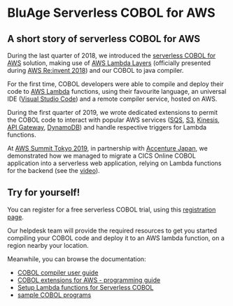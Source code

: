 # BluAge Serverless COBOL for AWS

## A short story of serverless COBOL for AWS

During the last quarter of 2018, we introduced the [serverless COBOL for AWS](https://www.bluage.com/products/serverless-cobol) solution, making use of [AWS Lambda Layers](https://docs.aws.amazon.com/lambda/latest/dg/configuration-layers.html) (officially presented during [AWS Re:invent 2018](https://www.youtube.com/watch?v=femopq3JWJg&feature=youtu.be&t=4621)) and our COBOL to java compiler.

For the first time, COBOL developers were able to compile and deploy their code to [AWS Lambda](https://aws.amazon.com/lambda/?nc2=h_m1) functions, using their favourite language, an universal IDE ([Visual Studio Code](https://code.visualstudio.com/)) and a remote compiler service, hosted on AWS.

During the first quarter of 2019, we wrote dedicated extensions to permit the COBOL code to interact with popular AWS services ([SQS](https://aws.amazon.com/sqs/?nc2=h_m1), [S3](https://aws.amazon.com/s3/?nc2=h_m1), [Kinesis](https://aws.amazon.com/kinesis/?nc2=h_m1), [API Gateway](https://aws.amazon.com/api-gateway/?nc2=h_m1), [DynamoDB](https://aws.amazon.com/dynamodb/?nc2=h_m1)) and handle respective triggers for Lambda functions.

At [AWS Summit Tokyo 2019](https://aws.amazon.com/jp/summits/tokyo-2019/), in partnership with [Accenture Japan](https://www.accenture.com/jp-ja), we demonstrated how we managed to migrate a CICS Online COBOL application into a serverless web application, relying on Lambda functions for the backend (see the [video](https://youtu.be/jhB39NlgGl4?t=2806)). 

## Try for yourself!

You can register for a free serverless COBOL trial, using this [registration page](https://www.bluage.com/contact/contact-serverless-cobol).

Our helpdesk team will provide the required resources to get you started compiling your COBOL code and deploy it to an AWS lambda function, on a region nearby your location.

Meanwhile, you can browse the documentation:
- [COBOL compiler user guide](./VSCodeCompilerForCOBOL-UserGuide.md)
- [COBOL extensions for AWS - programming guide](./ServerlessCobolAWSExtensions.md)
- [Setup Lambda functions for Serverless COBOL](./AWSLambdaSetupForServerlessCOBOL.md)
- [sample COBOL programs](./cobol-samples)




